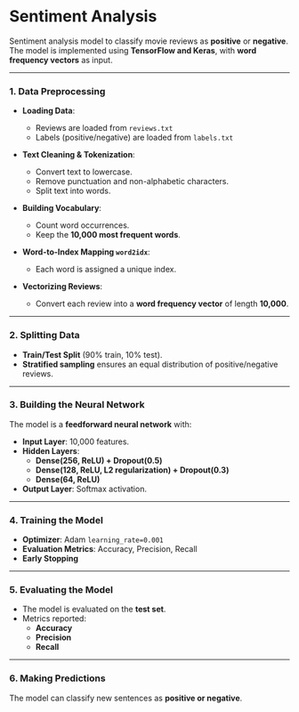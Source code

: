 # **Sentiment Analysis**

Sentiment analysis model to classify movie reviews as **positive** or **negative**. The model is implemented using **TensorFlow and Keras**, with **word frequency vectors** as input.  

---

### **1. Data Preprocessing**
- **Loading Data**:  
  - Reviews are loaded from `reviews.txt`  
  - Labels (positive/negative) are loaded from `labels.txt`  

- **Text Cleaning & Tokenization**:  
  - Convert text to lowercase.  
  - Remove punctuation and non-alphabetic characters.  
  - Split text into words.  

- **Building Vocabulary**:  
  - Count word occurrences.  
  - Keep the **10,000 most frequent words**.  

- **Word-to-Index Mapping `word2idx`**:  
  - Each word is assigned a unique index.  
 

- **Vectorizing Reviews**:  
  - Convert each review into a **word frequency vector** of length **10,000**.  


---

### **2. Splitting Data**
- **Train/Test Split** (90% train, 10% test).  
- **Stratified sampling** ensures an equal distribution of positive/negative reviews.  

---

### **3. Building the Neural Network**
The model is a **feedforward neural network** with:
- **Input Layer**: 10,000 features.  
- **Hidden Layers**:
  - **Dense(256, ReLU) + Dropout(0.5)**
  - **Dense(128, ReLU, L2 regularization) + Dropout(0.3)**
  - **Dense(64, ReLU)**  
- **Output Layer**: Softmax activation.  


---

### **4. Training the Model**
- **Optimizer**: Adam `learning_rate=0.001`  
- **Evaluation Metrics**: Accuracy, Precision, Recall  
- **Early Stopping**

---

### **5. Evaluating the Model**
- The model is evaluated on the **test set**.  
- Metrics reported:
  - **Accuracy**
  - **Precision**
  - **Recall**


---

### **6. Making Predictions**
The model can classify new sentences as **positive or negative**.  
